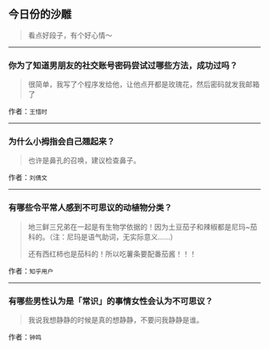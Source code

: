 ## 今日份的沙雕

> 看点好段子，有个好心情～


 
---

### 你为了知道男朋友的社交账号密码尝试过哪些方法，成功过吗？

> 很简单，我写了个程序发给他，让他点开都是玫瑰花，然后密码就发我邮箱了


作者：`王惜时`

---

### 为什么小拇指会自己翘起来？

> 也许是鼻孔的召唤，建议检查鼻子。


作者：`刘倩文`

---

### 有哪些令平常人感到不可思议的动植物分类？

> 地三鲜三兄弟在一起是有生物学依据的！因为土豆茄子和辣椒都是尼玛~茄科的。（注：尼玛是语气助词，无实际意义……）
> 
> 还有西红柿也是茄科的！所以吃薯条要配番茄酱！！！


作者：`知乎用户`

---

### 有哪些男性认为是「常识」的事情女性会认为不可思议？

> 我说我想静静的时候是真的想静静，不要问我静静是谁。


作者：`钟鸣`